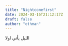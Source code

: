 ```yaml
---
title: "Nightcomefirst"
date: 2024-03-16T21:12:17Z
draft: false
author: "othman"
---
```


الليل يأتي اولا
